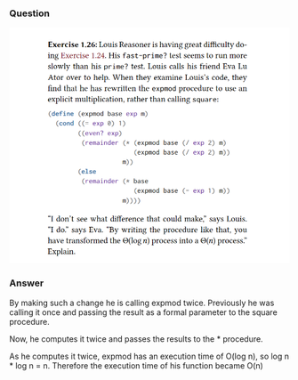 ### Question
![Question](image.png)

### Answer
By making such a change he is calling expmod twice. Previously he was calling it once and passing the result as a formal parameter to the square procedure.

Now, he computes it twice and passes the results to the * procedure.

As he computes it twice, expmod has an execution time of O(log n), so log n * log n = n. Therefore the execution time of his function became O(n)

